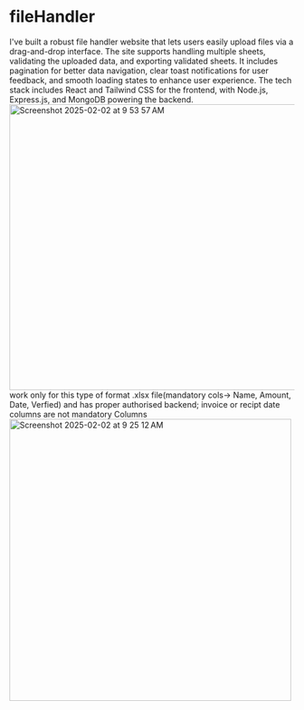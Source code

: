 # fileHandler


I've built a robust file handler website that lets users easily upload files via a drag-and-drop interface. The site supports handling multiple sheets, validating the uploaded data, and exporting validated sheets. It includes pagination for better data navigation, clear toast notifications for user feedback, and smooth loading states to enhance user experience. The tech stack includes React and Tailwind CSS for the frontend, with Node.js, Express.js, and MongoDB powering the backend.
<img width="505" alt="Screenshot 2025-02-02 at 9 53 57 AM" src="https://github.com/user-attachments/assets/6c62e6b7-819f-4fa6-9f72-81e193f84e06" />
work only for this type of format .xlsx file(mandatory cols-> Name, Amount, Date, Verfied) and has proper authorised backend; invoice or recipt date columns are not mandatory Columns
<img width="498" alt="Screenshot 2025-02-02 at 9 25 12 AM" src="https://github.com/user-attachments/assets/c8d2df11-665f-45a8-8eb0-fd9b4f27568d" />
